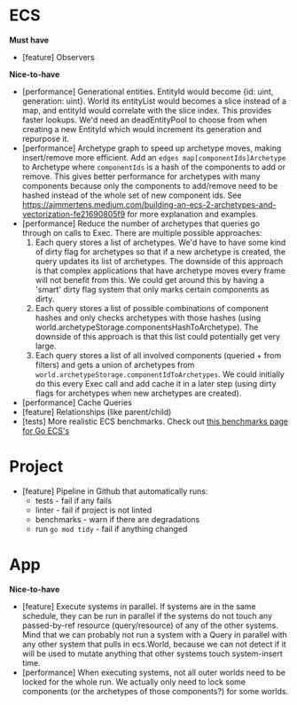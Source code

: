 # ECS
**Must have**
- [feature] Observers

**Nice-to-have**
- [performance] Generational entities. EntityId would become {id: uint, generation: uint}. World its entityList would becomes a slice instead of a map, and entityId would correlate with the slice index. This provides faster lookups. We'd need an deadEntityPool to choose from when creating a new EntityId which would increment its generation and repurpose it.
- [performance] Archetype graph to speed up archetype moves, making insert/remove more efficient. Add an `edges map[componentIds]Archetype` to Archetype where `componentIds` is a hash of the components to add or remove. This gives better performance for archetypes with many components because only the components to add/remove need to be hashed instead of the whole set of new component ids. See https://ajmmertens.medium.com/building-an-ecs-2-archetypes-and-vectorization-fe21690805f9 for more explanation and examples.
- [performance] Reduce the number of archetypes that queries go through on calls to Exec. There are multiple possible approaches:
    1. Each query stores a list of archetypes. We'd have to have some kind of dirty flag for archetypes so that if a new archetype is created, the query updates its list of archetypes. The downside of this approach is that complex applications that have archetype moves every frame will not benefit from this. We could get around this by having a 'smart' dirty flag system that only marks certain components as dirty.
    2. Each query stores a list of possible combinations of component hashes and only checks archetypes with those hashes (using world.archetypeStorage.componentsHashToArchetype). The downside of this approach is that this list could potentially get very large.
    3. Each query stores a list of all involved components (queried + from filters) and gets a union of archetypes from `world.archetypeStorage.componentIdToArchetypes`. We could initially do this every Exec call and add cache it in a later step (using dirty flags for archetypes when new archetypes are created).
- [performance] Cache Queries
- [feature] Relationships (like parent/child)
- [tests] More realistic ECS benchmarks. Check out [this benchmarks page for Go ECS's](https://github.com/mlange-42/go-ecs-benchmarks)

# Project
- [feature] Pipeline in Github that automatically runs:
    - tests - fail if any fails
    - linter - fail if project is not linted
    - benchmarks - warn if there are degradations
    - run `go mod tidy` - fail if anything changed

# App
**Nice-to-have**
- [feature] Execute systems in parallel. If systems are in the same schedule, they can be run in parallel if the systems do not touch any passed-by-ref resource (query/resource) of any of the other systems. Mind that we can probably not run a system with a Query in parallel with any other system that pulls in ecs.World, because we can not detect if it will be used to mutate anything that other systems touch system-insert time.
- [performance] When executing systems, not all outer worlds need to be locked for the whole run. We actually only need to lock some components (or the archetypes of those components?) for some worlds.
